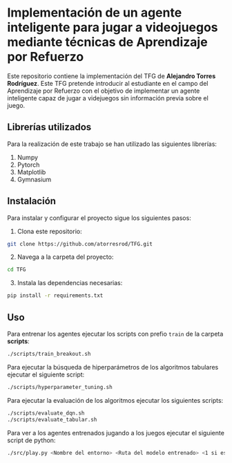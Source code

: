 # Implementación de un agente inteligente para jugar a videojuegos mediante técnicas de Aprendizaje por Refuerzo

Este repositorio contiene la implementación del TFG de **Alejandro Torres Rodríguez**. Este TFG pretende introducir al estudiante en el campo del Aprendizaje por Refuerzo con el objetivo de implementar un agente inteligente capaz de jugar a videjuegos sin información previa sobre el juego.

## Librerías utilizados

Para la realización de este trabajo se han utilizado las siguientes librerías:

1. Numpy
2. Pytorch
3. Matplotlib
4. Gymnasium

## Instalación

Para instalar y configurar el proyecto sigue los siguientes pasos:

1. Clona este repositorio:
```bash
git clone https://github.com/atorresrod/TFG.git
```
2. Navega a la carpeta del proyecto:
```bash
cd TFG
```
3. Instala las dependencias necesarias:
```bash
pip install -r requirements.txt
```

## Uso

Para entrenar los agentes ejecutar los scripts con prefio ```train``` de la carpeta **scripts**:

```bash
./scripts/train_breakout.sh
```

Para ejecutar la búsqueda de hiperparámetros de los algoritmos tabulares ejecutar el siguiente script:

```bash
./scripts/hyperparameter_tuning.sh
```

Para ejecutar la evaluación de los algoritmos ejecutar los siguientes scripts:

```bash
./scripts/evaluate_dqn.sh
./scripts/evaluate_tabular.sh
```

Para ver a los agentes entrenados jugando a los juegos ejecutar el siguiente script de python:

```bash
./src/play.py <Nombre del entorno> <Ruta del modelo entrenado> <1 si es DQN, 0 si es tabular> <opcional --num_episodes para indicar el número de episodios> <opcional --epsilon para indicar el epsilon a utilizar, por defecto es 0>
```
